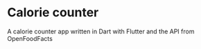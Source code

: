 # Calorie counter

A calorie counter app written in Dart with Flutter and the API
from OpenFoodFacts
